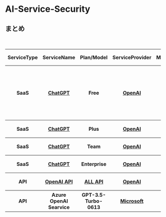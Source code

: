 # AI-Service-Security
## まとめ
<div style="overflow-x: auto;">
 <table>
   <thead>
     <tr>
       <th>ServiceType</th>
       <th>ServiceName</th>
       <th>Plan/Model</th>
       <th>ServiceProvider</th>
       <th>ModelProvider</th>
       <th>Term</th>
       <th>Privacy Policy</th>
       <th>ModelTraining (学習利用)</th>
       <th>DataRetention (データ保持)</th>
       <th>Region</th>
       <th>Japan-Region</th>
       <th>GoverningLaw (準拠法)</th>
       <th>Jurisdiction (管轄裁判所)</th>
       <th>ISO27001</th>
       <th>SOC2</th>
       <th>ISMAP</th>
     </tr>
   </thead>
   <tbody>
     <tr>
      <th><!--Service Type-->SaaS</th>
      <th><!--Service Name--><a href="https://openai.com/chatgpt/">ChatGPT</a></th>
      <th><!--Plan/ Model-->Free</th>
      <th><!--Service Provider--><a href="https://openai.com/about/">OpenAI</a></th>
      <th><!--Model Procider--><a href="https://openai.com/about/">OpenAI</a></th>
      <th><!--Term of Use--><a href="https://openai.com/ja-JP/policies/terms-of-use/">URL</a></th>
      <th><!--Privacy Policy--><a href="https://openai.com/ja-JP/policies/privacy-policy/">URL</a></th>
      <th><!--学習への利用--><a href="https://openai.com/ja-JP/policies/terms-of-use/">する</a></th>
      <th><!--データ保持--><a href="https://openai.com/ja-JP/policies/terms-of-use/">30日</a></th>
      <th><!--リージョン--><a href="https://openai.com/ja-JP/policies/terms-of-use/">US</a></th>
      <th><!--日本リージョン有無--><a href="https://openai.com/ja-JP/policies/terms-of-use/">なし</a></th>
      <th><!--準拠法--><a href="https://openai.com/ja-JP/policies/terms-of-use/">カリフォルニア州法</a></th>
      <th><!--管轄裁判所--><a href="https://openai.com/ja-JP/policies/terms-of-use/">カリフォルニア州サンフランシスコに所在する連邦裁判所又は州裁判所</a></th>
      <th><!--ISO27001--><a href="https://openai.com/policies/supplier-security-measures/">Yes</a></th>
      <th><!--SOC2-->NO</th>
      <th><!--ISMAP-->NO</th>
     </tr>
   </tbody>
  　　<tbody>
     <tr>
      <th><!--Service Type-->SaaS</th>
      <th><!--Service Name--><a href="https://openai.com/chatgpt/">ChatGPT</a></th>
      <th><!--Plan/ Model-->Plus</th>
      <th><!--Service Provider--><a href="https://openai.com/about/">OpenAI</a></th>
      <th><!--Model Procider--><a href="https://openai.com/about/">OpenAI</a></th>
      <th><!--Term of Use--><a href="https://openai.com/ja-JP/policies/terms-of-use/">URL</a></th>
      <th><!--Privacy Policy--><a href="https://openai.com/ja-JP/policies/privacy-policy/">URL</a></th>
      <th><!--学習への利用--><a href="https://openai.com/ja-JP/policies/terms-of-use/">する</a></th>
      <th><!--データ保持--><a href="https://openai.com/ja-JP/policies/terms-of-use/">30日</a></th>
      <th><!--リージョン--><a href="https://openai.com/ja-JP/policies/terms-of-use/">US</a></th>
      <th><!--日本リージョン有無--><a href="https://openai.com/ja-JP/policies/terms-of-use/">なし</a></th>
      <th><!--準拠法--><a href="https://openai.com/ja-JP/policies/terms-of-use/">カリフォルニア州法</a></th>
      <th><!--管轄裁判所-->同上</th>
      <th><!--ISO27001--><a href="https://openai.com/policies/supplier-security-measures/">Yes</a></th>
      <th><!--SOC2-->NO</th>
      <th><!--ISMAP-->NO</th>
     </tr>
   </tbody>
    　　<tbody>
     <tr>
      <th><!--Service Type-->SaaS</th>
      <th><!--Service Name--><a href="https://openai.com/chatgpt/">ChatGPT</a></th>
      <th><!--Plan/ Model-->Team</th>
      <th><!--Service Provider--><a href="https://openai.com/about/">OpenAI</a></th>
      <th><!--Model Procider--><a href="https://openai.com/about/">OpenAI</a></th>
      <th><!--Term of Use--><a href="https://openai.com/policies/business-terms/">URL</a></th>
      <th><!--Privacy Policy--><a href="https://openai.com/ja-JP/policies/privacy-policy/">URL</a></th>
      <th><!--学習への利用--><a href="https://openai.com/policies/business-terms/">しない</a></th>
      <th><!--データ保持--><a href="https://openai.com/policies/business-terms/">30日</a></th>
      <th><!--リージョン--><a href="https://openai.com/policies/business-terms/">US</a></th>
      <th><!--日本リージョン有無--><a href="https://openai.com/ja-JP/policies/terms-of-use/">なし</a></th>
      <th><!--準拠法--><a href="https://openai.com/policies/business-terms/">カリフォルニア州法</a></th>
      <th><!--管轄裁判所-->同上</th>
      <th><!--ISO27001--><a href="https://openai.com/policies/supplier-security-measures/">Yes</a></th>
      <th><!--SOC2--><a href="https://trust.openai.com/">Type2</a></th>
      <th><!--ISMAP-->NO</th>
     </tr>
   </tbody>
    　　<tbody>
     <tr>
      <th><!--Service Type-->SaaS</th>
      <th><!--Service Name--><a href="https://openai.com/chatgpt/">ChatGPT</a></th>
      <th><!--Plan/ Model-->Enterprise</th>
      <th><!--Service Provider--><a href="https://openai.com/about/">OpenAI</a></th>
      <th><!--Model Procider--><a href="https://openai.com/about/">OpenAI</a></th>
      <th><!--Term of Use--><a href="https://openai.com/policies/business-terms/">URL</a></th>
      <th><!--Privacy Policy--><a href="https://openai.com/ja-JP/policies/privacy-policy/">URL</a></th>
      <th><!--学習への利用--><a href="https://openai.com/policies/business-terms/">しない</a></th>
      <th><!--データ保持--><a href="https://openai.com/policies/business-terms/">30日</a></th>
      <th><!--リージョン--><a href="https://openai.com/policies/business-terms/">US</a></th>
      <th><!--日本リージョン有無--><a href="https://openai.com/ja-JP/policies/terms-of-use/">なし</a></th>
      <th><!--準拠法--><a href="https://openai.com/policies/business-terms/">カリフォルニア州法</a></th>
      <th><!--管轄裁判所-->同上</th>
      <th><!--ISO27001--><a href="https://openai.com/policies/supplier-security-measures/">Yes</a></th>
      <th><!--SOC2--><a href="https://trust.openai.com/">Type2</a></th>
      <th><!--ISMAP-->NO</th>
     </tr>
   </tbody>
      　　<tbody>
     <tr>
      <th><!--Service Type-->API</th>
      <th><!--Service Name--><a href="https://openai.com/index/openai-api/">OpenAI API</a></th>
      <th><!--Plan/ Model--><a href="https://openai.com/api/">ALL API</a></th>
      <th><!--Service Provider--><a href="https://openai.com/about/">OpenAI</a></th>
      <th><!--Model Procider--><a href="https://openai.com/about/">OpenAI</a></th>
      <th><!--Term of Use--><a href="https://openai.com/policies/business-terms/">URL</a></th>
      <th><!--Privacy Policy--><a href="https://openai.com/ja-JP/policies/privacy-policy/">URL</a></th>
      <th><!--学習への利用--><a href="https://openai.com/policies/business-terms/">しない</a></th>
      <th><!--データ保持--><a href="https://openai.com/policies/business-terms/">30日</a></th>
      <th><!--リージョン--><a href="https://openai.com/policies/business-terms/">US</a></th>
      <th><!--日本リージョン有無--><a href="https://openai.com/ja-JP/policies/terms-of-use/">なし</a></th>
      <th><!--準拠法--><a href="https://openai.com/policies/business-terms/">カリフォルニア州法</a></th>
      <th><!--管轄裁判所-->同上</th>
      <th><!--ISO27001--><a href="https://openai.com/policies/supplier-security-measures/">Yes</a></th>
      <th><!--SOC2--><a href="https://trust.openai.com/">Type2</a></th>
      <th><!--ISMAP-->NO</th>
     </tr>
   </tbody>
   <tbody>
     <tr>
      <th><!--Service Type-->API</th>
      <th><!--Service Name--><a href=""></a>Azure OpenAI Searvice</th>
      <th><!--Plan/ Model-->GPT-3.5-Turbo-0613</th>
      <th><!--Service Provider--><a href="">Microsoft</a></th>
      <th><!--Model Procider--><a href="https://openai.com/about/">OpenAI</a></th>
      <th><!--Term of Use--><a href="">URL</a></th>
      <th><!--Privacy Policy--><a href="">URL</a></th>
      <th><!--学習への利用--><a href="">しない</a></th>
      <th><!--データ保持--><a href="">30日</a></th>
      <th><!--リージョン--><a href="">US, CA etc,</a></th>
      <th><!--日本リージョン有無--><a href="">あり</a></th>
      <th><!--準拠法--><a href=""></a></th>
      <th><!--管轄裁判所--></th>
      <th><!--ISO27001--><a href="">Yes</a></th>
      <th><!--SOC2--><a href="">Type2</a></th>
      <th><!--ISMAP--><a href="">Yes</a></th>
     </tr>
   </tbody>
 </table>
</div>
